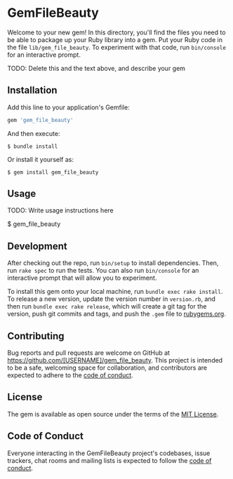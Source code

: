 # GemFileBeauty

Welcome to your new gem! In this directory, you'll find the files you need to be able to package up your Ruby library into a gem. Put your Ruby code in the file `lib/gem_file_beauty`. To experiment with that code, run `bin/console` for an interactive prompt.

TODO: Delete this and the text above, and describe your gem

## Installation

Add this line to your application's Gemfile:

```ruby
gem 'gem_file_beauty'
```

And then execute:

    $ bundle install

Or install it yourself as:

    $ gem install gem_file_beauty

## Usage

TODO: Write usage instructions here

   $ gem_file_beauty

## Development

After checking out the repo, run `bin/setup` to install dependencies. Then, run `rake spec` to run the tests. You can also run `bin/console` for an interactive prompt that will allow you to experiment.

To install this gem onto your local machine, run `bundle exec rake install`. To release a new version, update the version number in `version.rb`, and then run `bundle exec rake release`, which will create a git tag for the version, push git commits and tags, and push the `.gem` file to [rubygems.org](https://rubygems.org).

## Contributing

Bug reports and pull requests are welcome on GitHub at https://github.com/[USERNAME]/gem_file_beauty. This project is intended to be a safe, welcoming space for collaboration, and contributors are expected to adhere to the [code of conduct](https://github.com/[USERNAME]/gem_file_beauty/blob/master/CODE_OF_CONDUCT.md).


## License

The gem is available as open source under the terms of the [MIT License](https://opensource.org/licenses/MIT).

## Code of Conduct

Everyone interacting in the GemFileBeauty project's codebases, issue trackers, chat rooms and mailing lists is expected to follow the [code of conduct](https://github.com/[USERNAME]/gem_file_beauty/blob/master/CODE_OF_CONDUCT.md).
